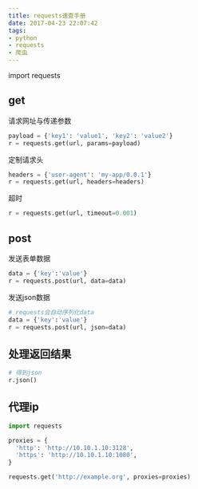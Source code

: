 ```yaml
---
title: requests速查手册
date: 2017-04-23 22:07:42
tags:
- python
- requests
- 爬虫
---
```


import requests

## get

请求网址与传递参数

```python
payload = {'key1': 'value1', 'key2': 'value2'}
r = requests.get(url, params=payload)
```

定制请求头

```python
headers = {'user-agent': 'my-app/0.0.1'}
r = requests.get(url, headers=headers)
```

超时

```python
r = requests.get(url, timeout=0.001)
```

## post

发送表单数据

```python
data = {'key':'value'}
r = requests.post(url, data=data)
```

发送json数据

```python
# requests会自动序列化data
data = {'key':'value'}
r = requests.post(url, json=data)
```
## 处理返回结果

```python
# 得到json
r.json()
```

## 代理ip

```python
import requests

proxies = {
  'http': 'http://10.10.1.10:3128',
  'https': 'http://10.10.1.10:1080',
}

requests.get('http://example.org', proxies=proxies)
```
